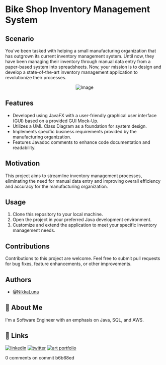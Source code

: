 # Bike Shop Inventory Management System

## Scenario
You've been tasked with helping a small manufacturing organization that has outgrown its current inventory management system. Until now, they have been managing their inventory through manual data entry from a paper-based system into spreadsheets. Now, your mission is to design and develop a state-of-the-art inventory management application to revolutionize their processes.


<div style="text-align: center;">
  <img src="https://github.com/NikkaLuna/Bike_Shop_Inventory_Management_System/assets/94496219/1a0f73bd-a062-41a8-aa3f-5b5f2548abbc" alt="Image">
</div>



## Features
- Developed using JavaFX with a user-friendly graphical user interface (GUI) based on a provided GUI Mock-Up.
- Utilizes a UML Class Diagram as a foundation for system design.
- Implements specific business requirements provided by the manufacturing organization.
- Features Javadoc comments to enhance code documentation and readability.

## Motivation
This project aims to streamline inventory management processes, eliminating the need for manual data entry and improving overall efficiency and accuracy for the manufacturing organization.

## Usage
1. Clone this repository to your local machine.
2. Open the project in your preferred Java development environment.
3. Customize and extend the application to meet your specific inventory management needs.

## Contributions
Contributions to this project are welcome. Feel free to submit pull requests for bug fixes, feature enhancements, or other improvements.


## Authors

- [@NikkaLuna](https://github.com/NikkaLuna)


## 🚀 About Me
I'm a Software Engineer with an emphasis on Java, SQL, and AWS.  


## 🔗 Links
[![linkedin](https://img.shields.io/badge/linkedin-0A66C2?style=for-the-badge&logo=linkedin&logoColor=white)](https://www.linkedin.com/in/andrea-hayes-msml/)
[![twitter](https://img.shields.io/badge/twitter-1DA1F2?style=for-the-badge&logo=twitter&logoColor=white)](https://twitter.com/AHayes_Ninja_)
[![art portfolio](https://img.shields.io/badge/my_art-888?style=for-the-badge&logo=ko-fi&logoColor=white)](https://andreachristinehayes.wixsite.com/andreahayesart/)


0 comments on commit b6b68ed
